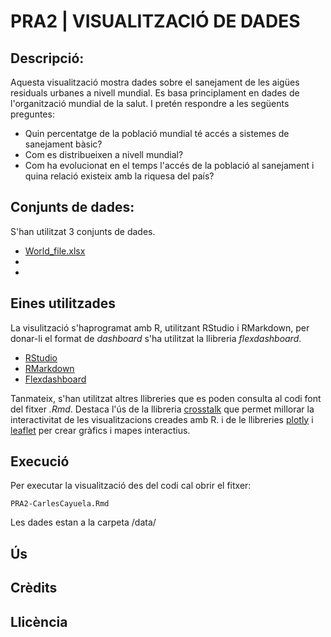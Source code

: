 # PRA2 | VISUALITZACIÓ DE DADES

## Descripció:

Aquesta visualització mostra dades sobre el sanejament de les aigües residuals urbanes a nivell mundial. Es basa principlament en dades de l'organització mundial de la salut.
I pretén respondre a les següents preguntes:

- Quin percentatge de la població mundial té accés a sistemes de sanejament bàsic?
- Com es distribueixen a nivell mundial?
- Com ha evolucionat en el temps l'accés de la població al sanejament i quina relació existeix amb la riquesa del país?

## Conjunts de dades:

S'han utilitzat 3 conjunts de dades.

- [World_file.xlsx](https://washdata.org/data/downloads#WLD)
-
-

## Eines utilitzades

La visulització s'haprogramat amb R, utilitzant RStudio i RMarkdown, per donar-li el format de *dashboard* s'ha utilitzat la llibreria *flexdashboard*.

* [RStudio](https://posit.co/download/rstudio-desktop/)
* [RMarkdown](https://rmarkdown.rstudio.com/)
* [Flexdashboard](https://pkgs.rstudio.com/flexdashboard/)

Tanmateix, s'han utilitzat altres llibreries que es poden consulta al codi font del fitxer *.Rmd*. Destaca l'ús de la llibreria [crosstalk](https://rstudio.github.io/crosstalk/) que permet millorar la interactivitat de les visualitzacions creades amb R. i de le llibreries [plotly](https://plotly.com/r/) i [leaflet](https://rstudio.github.io/leaflet/) per crear gràfics i mapes interactius.

## Execució
Per executar la visualització des del codi cal obrir el fitxer:
    
    PRA2-CarlesCayuela.Rmd
 
 Les dades estan a la carpeta /data/

## Ús

## Crèdits

## Llicència
